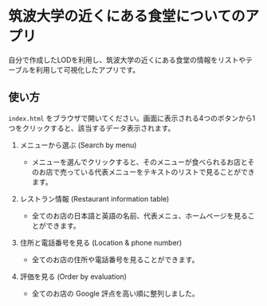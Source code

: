 # 筑波大学の近くにある食堂についてのアプリ

自分で作成したLODを利用し、筑波大学の近くにある食堂の情報をリストやテーブルを利用して可視化したアプリです。

## 使い方

`index.html` をブラウザで開いてください。画面に表示される4つのボタンから1つをクリックすると、該当するデータ表示されます。
1. メニューから選ぶ (Search by menu)
   - メニューを選んでクリックすると、そのメニューが食べられるお店とそのお店で売っている代表メニューをテキストのリストで見ることができます。
   
2. レストラン情報 (Restaurant information table) 
   - 全てのお店の日本語と英語の名前、代表メニュ、ホームページを見ることができます。

3. 住所と電話番号を見る (Location & phone number)
   - 全てのお店の住所や電話番号を見ることができます。

4. 評価を見る (Order by evaluation)
   - 全てのお店の Google 評点を高い順に整列しました。
